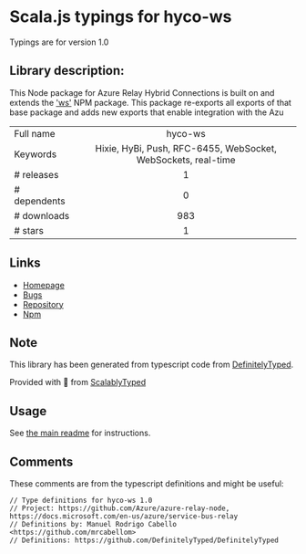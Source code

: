 
# Scala.js typings for hyco-ws

Typings are for version 1.0

## Library description:
This Node package for Azure Relay Hybrid Connections is built on and extends the  ['ws'](https://www.npmjs.com/package/ws) NPM package. This package  re-exports all exports of that base package and adds new exports that enable  integration with the Azu

|                    |                 |
| ------------------ | :-------------: |
| Full name          | hyco-ws |
| Keywords           | Hixie, HyBi, Push, RFC-6455, WebSocket, WebSockets, real-time |
| # releases         | 1 |
| # dependents       | 0 |
| # downloads        | 983 |
| # stars            | 1 |

## Links
- [Homepage](https://docs.microsoft.com/en-us/azure/service-bus-relay/)
- [Bugs](https://github.com/Azure/azure-relay-node/issues)
- [Repository](https://github.com/Azure/azure-relay-node)
- [Npm](https://www.npmjs.com/package/hyco-ws)
    


## Note
This library has been generated from typescript code from [DefinitelyTyped](https://definitelytyped.org).

Provided with :purple_heart: from [ScalablyTyped](https://github.com/oyvindberg/ScalablyTyped)

## Usage
See [the main readme](../../readme.md) for instructions.

## Comments

These comments are from the typescript definitions and might be useful:
```
// Type definitions for hyco-ws 1.0
// Project: https://github.com/Azure/azure-relay-node, https://docs.microsoft.com/en-us/azure/service-bus-relay
// Definitions by: Manuel Rodrigo Cabello <https://github.com/mrcabellom>
// Definitions: https://github.com/DefinitelyTyped/DefinitelyTyped

```

